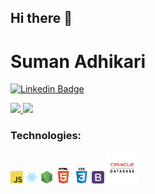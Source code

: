 ## Hi there 👋
# Suman Adhikari
[![Linkedin Badge](https://img.shields.io/badge/Suman%20Adhikari-0077B5?style=for-the-badge&logo=linkedin&logoColor=white)](https://www.linkedin.com/in/dralmostright/)

<p align="justify">
  <a href="https://github.com/dralmostright/dralmostright">
    <img
      height="150"
      src="https://github-readme-stats.vercel.app/api?username=dralmostright&count_private=true&show_icons=true&custom_title=Github%20Status&show=issues&theme=radical"
    />
  </a>
   <a href="https://github.com/dralmostright/dralmostright">
    <img
      height="150"
      src="https://github-readme-stats.vercel.app/api/top-langs/?username=dralmostright&layout=compact&theme=radical" />
  </a>
</p>

### Technologies:
<code><img height="20" src="https://raw.githubusercontent.com/github/explore/80688e429a7d4ef2fca1e82350fe8e3517d3494d/topics/javascript/javascript.png"></code>
<code><img height="20" src="https://raw.githubusercontent.com/github/explore/80688e429a7d4ef2fca1e82350fe8e3517d3494d/topics/react/react.png"></code>
<code><img height="20" src="https://raw.githubusercontent.com/github/explore/80688e429a7d4ef2fca1e82350fe8e3517d3494d/topics/nodejs/nodejs.png"></code> 
<code><img height="25" src="https://raw.githubusercontent.com/github/explore/80688e429a7d4ef2fca1e82350fe8e3517d3494d/topics/html/html.png"></code> 
<code><img height="25" src="https://raw.githubusercontent.com/github/explore/80688e429a7d4ef2fca1e82350fe8e3517d3494d/topics/css/css.png"></code>
<code><img height="20" src="https://raw.githubusercontent.com/github/explore/80688e429a7d4ef2fca1e82350fe8e3517d3494d/topics/bootstrap/bootstrap.png"></code>
<code><img height="50" style="background-color:white" src="https://raw.githubusercontent.com/github/explore/refs/heads/main/topics/oracle-database/oracle-database.png"></code>

<!--
**dralmostright/dralmostright** is a ✨ _special_ ✨ repository because its `README.md` (this file) appears on your GitHub profile.

Here are some ideas to get you started:

- 🔭 I’m currently working on ...
- 🌱 I’m currently learning ...
- 👯 I’m looking to collaborate on ...
- 🤔 I’m looking for help with ...
- 💬 Ask me about ...
- 📫 How to reach me: ...
- 😄 Pronouns: ...
- ⚡ Fun fact: ...
-->
